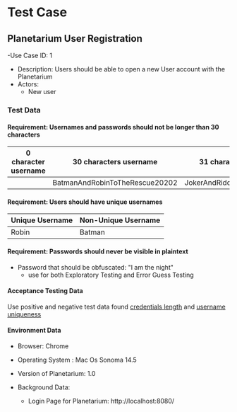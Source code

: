 # Test Case

## Planetarium User Registration

-Use Case ID: 1

- Description: Users should be able to open a new User account with the Planetarium
- Actors:
  - New user

### Test Data

#### Requirement: Usernames and passwords should not be longer than 30 characters

| 0 character username | 30 characters username         | 31 character Usernames          |
| -------------------- | ------------------------------ | ------------------------------- |
|                      | BatmanAndRobinToTheRescue20202 | JokerAndRiddlerAreAtItAgain1010 |

#### Requirement: Users should have unique usernames

| Unique Username | Non-Unique Username |
| --------------- | ------------------- |
| Robin           | Batman              |

#### Requirement: Passwords should never be visible in plaintext

- Password that should be obfuscated: "I am the night"
  - use for both Exploratory Testing and Error Guess Testing

#### Acceptance Testing Data

Use positive and negative test data found [credentials length](#requirement-usernames-and-passwords-should-not-be-longer-than-30-characters) and [username uniqueness](#requirement-users-should-have-unique-usernames)

#### Environment Data

- Browser: Chrome

- Operating System : Mac Os Sonoma 14.5
- Version of Planetarium: 1.0
- Background Data:

  - Login Page for Planetarium: http://localhost:8080/

